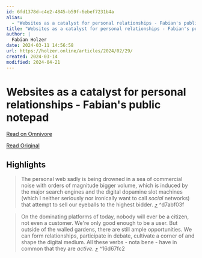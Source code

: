 ```yaml
---
id: 6fd1378d-c4e2-4845-b59f-6ebef7231b4a
alias:
  - "Websites as a catalyst for personal relationships - Fabian's public notepad"
title: "Websites as a catalyst for personal relationships - Fabian's public notepad"
author: |
  Fabian Holzer
date: 2024-03-11 14:56:58
url: https://holzer.online/articles/2024/02/29/
created: 2024-03-14
modified: 2024-04-21
---
```


# Websites as a catalyst for personal relationships - Fabian's public notepad

[Read on Omnivore](https://omnivore.app/me/websites-as-a-catalyst-for-personal-relationships-fabian-s-publi-18e2e04515d)

[Read Original](https://holzer.online/articles/2024/02/29/)

## Highlights

> The personal web sadly is being drowned in a sea of commercial noise with orders of magnitude bigger volume, which is induced by the major search engines and the digital dopamine slot machines (which I neither seriously nor ironically want to call _social_ networks) that attempt to sell our eyeballs to the highest bidder. [⤴️](https://omnivore.app/me/websites-as-a-catalyst-for-personal-relationships-fabian-s-publi-18e2e04515d#d7abf03f-766c-4cff-872d-d627ed36fa6f)  ^d7abf03f

> On the dominating platforms of today, nobody will ever be a citizen, not even a customer. We're only good enough to be a user. But outside of the walled gardens, there are still ample opportunities. We can form relationships, participate in debate, cultivate a corner of and shape the digital medium. All these verbs - nota bene - have in common that they are _active_. [⤴️](https://omnivore.app/me/websites-as-a-catalyst-for-personal-relationships-fabian-s-publi-18e2e04515d#16d67fc2-6e1c-429a-ab99-49ccee698da1)  ^16d67fc2

